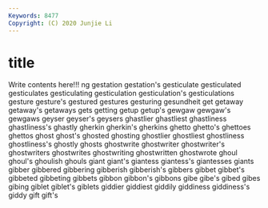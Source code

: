 ```yaml
---
Keywords: 8477
Copyright: (C) 2020 Junjie Li
---
```


# title

Write contents here!!!
ng 
gestation 
gestation's 
gesticulate
gesticulated 
gesticulates 
gesticulating 
gesticulation 
gesticulation's 
gesticulations 
gesture 
gesture's 
gestured 
gestures
gesturing 
gesundheit 
get 
getaway 
getaway's 
getaways 
gets 
getting 
getup 
getup's
gewgaw 
gewgaw's 
gewgaws 
geyser 
geyser's 
geysers 
ghastlier 
ghastliest 
ghastliness 
ghastliness's
ghastly 
gherkin 
gherkin's 
gherkins 
ghetto 
ghetto's 
ghettoes 
ghettos 
ghost 
ghost's
ghosted 
ghosting 
ghostlier 
ghostliest 
ghostliness 
ghostliness's 
ghostly 
ghosts 
ghostwrite 
ghostwriter
ghostwriter's 
ghostwriters 
ghostwrites 
ghostwriting 
ghostwritten 
ghostwrote 
ghoul 
ghoul's 
ghoulish 
ghouls
giant 
giant's 
giantess 
giantess's 
giantesses 
giants 
gibber 
gibbered 
gibbering 
gibberish
gibberish's 
gibbers 
gibbet 
gibbet's 
gibbeted 
gibbeting 
gibbets 
gibbon 
gibbon's 
gibbons
gibe 
gibe's 
gibed 
gibes 
gibing 
giblet 
giblet's 
giblets 
giddier 
giddiest
giddily 
giddiness 
giddiness's 
giddy 
gift 
gift's 
